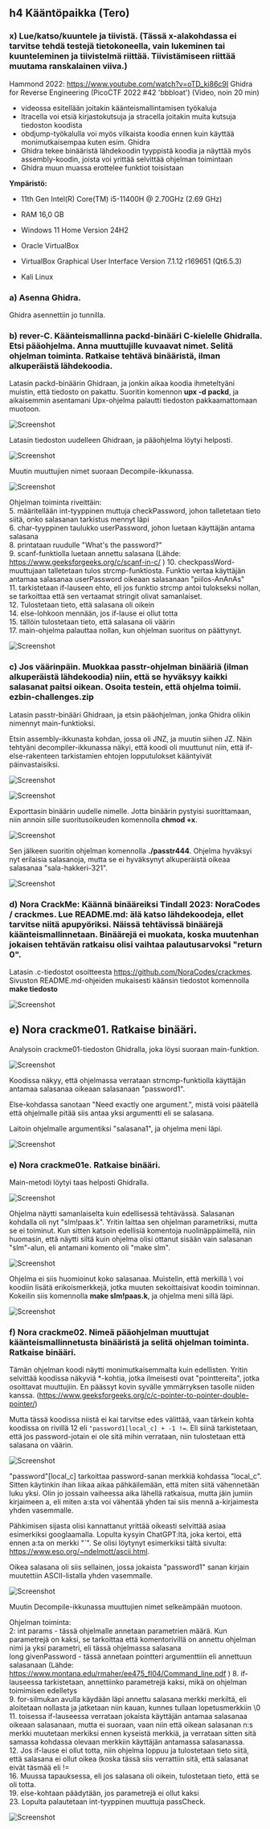 ## h4 Kääntöpaikka (Tero)

### x) Lue/katso/kuuntele ja tiivistä. (Tässä x-alakohdassa ei tarvitse tehdä testejä tietokoneella, vain lukeminen tai kuunteleminen ja tiivistelmä riittää. Tiivistämiseen riittää muutama ranskalainen viiva.)

Hammond 2022: https://www.youtube.com/watch?v=oTD_ki86c9I Ghidra for Reverse Engineering (PicoCTF 2022 #42 'bbbloat') (Video, noin 20 min)
- videossa esitellään joitakin käänteismallintamisen työkaluja
- ltracella voi etsiä kirjastokutsuja ja stracella joitakin muita kutsuja tiedoston koodista
- obdjump-työkalulla voi myös vilkaista koodia ennen kuin käyttää monimutkaisempaa kuten esim. Ghidra
- Ghidra tekee binääristä lähdekoodin tyyppistä koodia ja näyttää myös assembly-koodin, joista voi yrittää selvittää ohjelman toimintaan
- Ghidra muun muassa erottelee funktiot toisistaan 


__Ympäristö:__
- 11th Gen Intel(R) Core(TM) i5-11400H @ 2.70GHz (2.69 GHz)
- RAM 16,0 GB
- Windows 11 Home Version 24H2

- Oracle VirtualBox
- VirtualBox Graphical User Interface Version 7.1.12 r169651 (Qt6.5.3)

- Kali Linux 

### a) Asenna Ghidra.
Ghidra asennettiin jo tunnilla.

### b) rever-C. Käänteismallinna packd-binääri C-kielelle Ghidralla. Etsi pääohjelma. Anna muuttujille kuvaavat nimet. Selitä ohjelman toiminta. Ratkaise tehtävä binääristä, ilman alkuperäistä lähdekoodia. 

Latasin packd-binäärin Ghidraan, ja jonkin aikaa koodia ihmeteltyäni muistin, että tiedosto on pakattu. Suoritin komennon __upx -d packd__, ja aikaisemmin asentamani Upx-ohjelma palautti tiedoston pakkaamattomaan muotoon.

![Screenshot](h4_unpackd.png)

Latasin tiedoston uudelleen Ghidraan, ja pääohjelma löytyi helposti.

![Screenshot](h4_alkup.png)

Muutin muuttujien nimet suoraan Decompile-ikkunassa.

![Screenshot](packd_rn.png)

Ohjelman toiminta riveittäin:  
5. määritellään int-tyyppinen muttuja checkPassword, johon talletetaan tieto siitä, onko salasanan tarkistus mennyt läpi  
6. char-tyyppinen taulukko userPassword, johon luetaan käyttäjän antama salasana  
8. printataan ruudulle "What's the password?"  
9. scanf-funktiolla luetaan annettu salasana  (Lähde: 
https://www.geeksforgeeks.org/c/scanf-in-c/ )
10. checkpassWord-muuttujaan talletetaan tulos strcmp-funktiosta. Funktio vertaa käyttäjän antamaa salasanaa userPassword oikeaan salasanaan "piilos-AnAnAs"  
11. tarkistetaan if-lauseen ehto, eli jos funktio strcmp antoi tulokseksi nollan, se tarkoittaa että sen vertaamat stringit olivat samanlaiset.   
12. Tulostetaan tieto, että salasana oli oikein  
14. else-lohkoon mennään, jos if-lause ei ollut totta  
15. tällöin tulostetaan tieto, että salasana oli väärin  
17. main-ohjelma palauttaa nollan, kun ohjelman suoritus on päättynyt.  

![Screenshot](packd_rn2.png)

### c) Jos väärinpäin. Muokkaa passtr-ohjelman binääriä (ilman alkuperäistä lähdekoodia) niin, että se hyväksyy kaikki salasanat paitsi oikean. Osoita testein, että ohjelma toimii. ezbin-challenges.zip

Latasin passtr-binääri Ghidraan, ja etsin pääohjelman, jonka Ghidra olikin nimennyt main-funktioksi. 

Etsin assembly-ikkunasta kohdan, jossa oli JNZ, ja muutin siihen JZ. Näin tehtyäni decompiler-ikkunassa näkyi, että koodi oli muuttunut niin, että if-else-rakenteen tarkistamien ehtojen lopputulokset kääntyivät päinvastaisiksi.

![Screenshot](h4jnz.png)


![Screenshot](h4jz.png)


Exporttasin binäärin uudelle nimelle. Jotta binäärin pystyisi suorittamaan, niin annoin sille suoritusoikeuden komennolla __chmod +x__.

![Screenshot](h4_export.png)

Sen jälkeen suoritin ohjelman komennolla __./passtr444__. Ohjelma hyväksyi nyt erilaisia salasanoja, mutta se ei hyväksynyt alkuperäistä oikeaa salasanaa "sala-hakkeri-321".

![Screenshot](h4_nobonus.png)

### d) Nora CrackMe: Käännä binääreiksi Tindall 2023: NoraCodes / crackmes. Lue README.md: älä katso lähdekoodeja, ellet tarvitse niitä apupyöriksi. Näissä tehtävissä binäärejä käänteismallinnetaan. Binäärejä ei muokata, koska muutenhan jokaisen tehtävän ratkaisu olisi vaihtaa palautusarvoksi "return 0".

Latasin .c-tiedostot osoitteesta https://github.com/NoraCodes/crackmes. Sivuston README.md-ohjeiden mukaisesti käänsin tiedostot komennolla __make tiedosto__

![Screenshot](h4_make.png)

## e) Nora crackme01. Ratkaise binääri.

Analysoin crackme01-tiedoston Ghidralla, joka löysi suoraan main-funktion.

![Screenshot](h4_c01.png)

Koodissa näkyy, että ohjelmassa verrataan strncmp-funktiolla käyttäjän antamaa salasanaa oikeaan salasanaan "password1". 

Else-kohdassa sanotaan "Need exactly one argument.", mistä voisi päätellä että ohjelmalle pitää siis antaa yksi argumentti eli se salasana.

Laitoin ohjelmalle argumentiksi "salasana1", ja ohjelma meni läpi.

![Screenshot](h4_c01ok.png)

### e) Nora crackme01e. Ratkaise binääri.

Main-metodi löytyi taas helposti Ghidralla. 

![Screenshot](h4_comp.png)

Ohjelma näytti samanlaiselta kuin edellisessä tehtävässä. Salasanan kohdalla oli nyt "slm!paas.k". Yritin laittaa sen ohjelman parametriksi, mutta se ei toiminut. Kun sitten katsoin edellisiä komentoja nuolinäppäimellä, niin huomasin, että näytti siltä kuin ohjelma olisi ottanut sisään vain salasanan "slm"-alun, eli antamani komento oli "make slm".

![Screenshot](h4_c1eslm.png)

Ohjelma ei siis huomioinut koko salasanaa. Muistelin, että merkillä \ voi koodiin lisätä erikoismerkkejä, jotka muuten sekoittaisivat koodin toiminnan. Kokeilin siis komennolla __make slm\!paas.k__, ja ohjelma meni sillä läpi.

![Screenshot](h4_c1eslmok.png)



### f) Nora crackme02. Nimeä pääohjelman muuttujat käänteismallinnetusta binääristä ja selitä ohjelman toiminta. Ratkaise binääri.

Tämän ohjelman koodi näytti monimutkaisemmalta kuin edellisten. Yritin selvittää koodissa näkyviä *-kohtia, jotka ilmeisesti ovat "pointtereita", jotka osoittavat muuttujiin. En päässyt kovin syvälle ymmärryksen tasolle niiden kanssa. (https://www.geeksforgeeks.org/c/c-pointer-to-pointer-double-pointer/)

Mutta tässä koodissa niistä ei kai tarvitse edes välittää, vaan tärkein kohta koodissa on rivillä 12 eli `"password1[local_c] + -1 !=`. Eli siinä tarkistetaan, että jos password-jotain ei ole sitä mihin verrataan, niin tulostetaan että salasana on väärin.

![Screenshot](h4_cror.png)



"password"[local_c] tarkoittaa password-sanan merkkiä kohdassa "local_c". Sitten käytinkin ihan liikaa aikaa pähkäilemään, että miten siitä vähennetään luku yksi. Olin jo jossain vaiheessa aika lähellä ratkaisua, mutta jäin jumiin kirjaimeen a, eli miten a:sta voi vähentää yhden tai siis mennä a-kirjaimesta yhden vasemmalle. 

Pähkimisen sijasta olisi kannattanut yrittää oikeasti selvittää asiaa esimerkiksi googlaamalla. Lopulta kysyin ChatGPT:ltä, joka kertoi, että ennen a:ta on merkki "`". Se olisi löytynyt esimerkiksi tältä sivulta: https://www.eso.org/~ndelmott/ascii.html. 

Oikea salasana oli siis sellainen, jossa jokaista "password1" sanan kirjain muutettiin ASCII-listalla yhden vasemmalle.

![Screenshot](h4_cror.png)




Muutin Decompile-ikkunassa muuttujien nimet selkeämpään muotoon.

Ohjelman toiminta:    
2: int params - tässä ohjelmalle annetaan parametrien määrä. Kun parametrejä on kaksi, se tarkoittaa että komentorivillä on annettu ohjelman nimi ja yksi parametri, eli tässä ohjelmassa salasana   
long givenPassword - tässä annetaan pointteri argumenttiin eli annettuun salasanaan (Lähde: https://www.montana.edu/rmaher/ee475_fl04/Command_line.pdf )
8. if-lauseessa tarkistetaan, annettiinko parametrejä kaksi, mikä on ohjelman toimimisen edelletys  
9. for-silmukan avulla käydään läpi annettu salasana merkki merkiltä, eli aloitetaan nollasta ja jatketaan niin kauan, kunnes tullaan lopetusmerkkiin \0  
11. toisessa if-lauseessa verrataan jokaista käyttäjän antamaa salasanaa oikeaan salasanaan, mutta ei suoraan, vaan niin että oikean salasanan n:s merkki muutetaan merkiksi ennen kyseistä merkkiä, ja verrataan sitten sitä samassa kohdassa olevaan merkkiin käyttäjän antamassa salasanassa.   
12. Jos if-lause ei ollut totta, niin ohjelma loppuu ja tulostetaan tieto siitä, että salasana ei ollut oikea (koska tässä siis verrattiin sitä, että salasanat eivät täsmää eli !=  
16. Muussa tapauksessa, eli jos salasana oli oikein, tulostetaan tieto, että se oli totta.  
19. else-kohtaan päädytään, jos parametrejä ei ollut kaksi  
23. Lopulta palautetaan int-tyyppinen muuttuja passCheck.  

![Screenshot](h4_vikaa.png)





    
